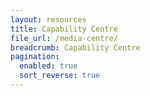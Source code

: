 ```yaml
---
layout: resources
title: Capability Centre
file_url: /media-centre/
breadcrumb: Capability Centre
pagination: 
  enabled: true
  sort_reverse: true
---
```

